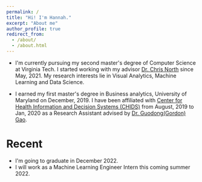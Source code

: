 ```yaml
---
permalink: /
title: "Hi! I'm Hannah."
excerpt: "About me"
author_profile: true
redirect_from: 
  - /about/
  - /about.html
---
```

* I'm currently pursuing my second master's degree of Computer Science at Virginia Tech. I started working with my advisor [Dr. Chris North](https://people.cs.vt.edu/north/) since May, 2021. My research interests lie in Visual Analytics, Machine Learning and Data Science.

* I earned my first master's degree in Business analytics, University of Maryland on December, 2019. I have been affiliated with [Center for Health Information and Decision Systems (CHIDS)](https://www.rhsmith.umd.edu/centers/chids) from August, 2019 to Jan, 2020 as a Research Assistant advised by [Dr. Guodong(Gordon) Gao](https://www.rhsmith.umd.edu/directory/guodong-gordon-gao). 


# Recent
* I'm going to graduate in December 2022.
* I will work as a Machine Learning Engineer Intern this coming summer 2022.
